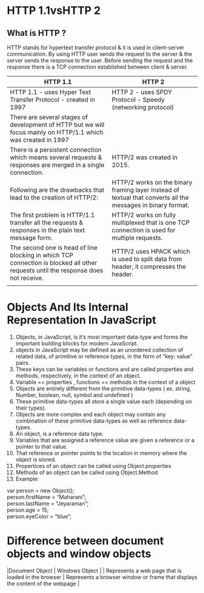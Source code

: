 # HTTP 1.1vsHTTP 2

## What is HTTP ?

HTTP stands for hypertext transfer protocol & it is used in client-server communication.
By using HTTP user sends the request to the server & the server sends the response to the user.
Before sending the request and the response there is a TCP connection established between client & server. 


| HTTP 1.1      |     HTTP 2    |
| ------------- | ------------- |
| HTTP 1.1 - uses Hyper Text Transfer Protocol - created in 1997|HTTP 2 - uses SPDY Protocol - Speedy (networking protocol) 
|There are several stages of development of HTTP but we will focus mainly on HTTP/1.1 which was created in 1997 ||
|There is a persistent connection which means several requests & responses are merged in a single connection. | HTTP/2 was created in 2015.|
|Following are the drawbacks that lead to the creation of HTTP/2:| HTTP/2 works on the binary framing layer instead of textual that converts all the messages in binary format.|
|The first problem is HTTP/1.1 transfer all the requests & responses in the plain text message form. | HTTP/2 works on fully multiplexed that is one TCP connection is used for multiple requests.|
|The second one is head of line blocking in which TCP connection is blocked all other requests until the response does not receive. |HTTP/2 uses HPACK which is used to split data from header, it compresses the header.|The server sends all the other files like CSS & JS without the request of the client using the PUSH frame.|
|               |              |



# Objects And Its Internal Representation In JavaScript

1. Objects, in JavaScript, is it’s most important data-type and forms the important building blocks for modern JavaScript. 
2. objects in JavaScript may be defined as an unordered collection of related data, of primitive or reference types, in the form of “key: value” pairs. 
3. These keys can be variables or functions and are called properties and methods, respectively, in the context of an object.  
4.  Variable == properties ,  functions == methods in the context of a object
5. Objects are entirely different from the primitive data-types ( ex. string, Number, boolean, null, symbol and undefined )
6. These primitive data-types all store a single value each (depending on their types).
7. Objects are more complex and each object may contain any combination of these primitive data-types as well as reference data-types.
8. An object, is a reference data type.
9. Variables that are assigned a reference value are given a reference or a pointer to that value.
10. That reference or pointer points to the location in memory where the object is stored. 
11. Propertices of an object can be called using Object.properties
12. Methods of an object can be called using Object.Method
13. Example: 

var person = new Object();<br>
person.firstName = “Maharani”;<br>
person.lastName = “Jeyaraman”;<br>
person.age = 15;<br>
person.eyeColor = “blue”;<br>


# Difference between document objects and window objects


|Document Object      |  Windows Object |
| Represents a web page that is loaded in the browser | Represents a browser window or frame that displays the content of the webpage |


